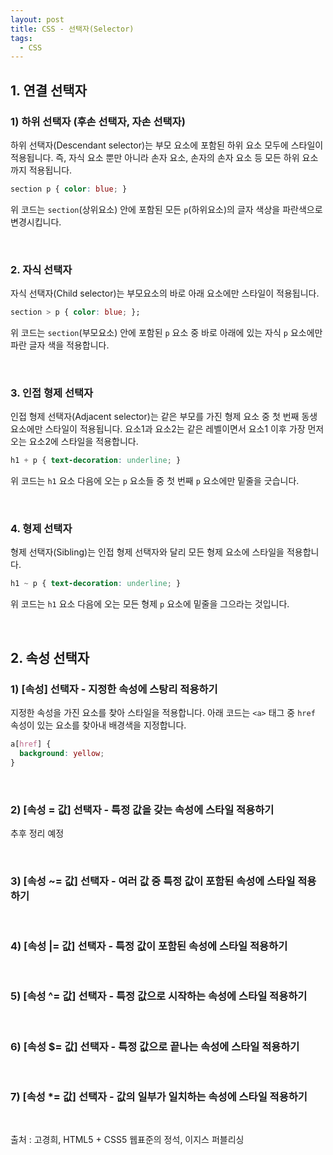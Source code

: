 ```yaml
---
layout: post
title: CSS - 선택자(Selector)
tags:
  - CSS
---
```


## 1. 연결 선택자

### 1) 하위 선택자 (후손 선택자, 자손 선택자)
하위 선택자(Descendant selector)는 부모 요소에 포함된 하위 요소 모두에 스타일이 적용됩니다. 즉, 자식 요소 뿐만 아니라 손자 요소, 손자의 손자 요소 등 모든 하위 요소까지 적용됩니다.

```css
section p { color: blue; }
```

위 코드는 `section`(상위요소) 안에 포함된 모든 `p`(하위요소)의 글자 색상을 파란색으로 변경시킵니다.

&nbsp;
### 2. 자식 선택자
자식 선택자(Child selector)는 부모요소의 바로 아래 요소에만 스타일이 적용됩니다.

```css
section > p { color: blue; };
```

위 코드는 `section`(부모요소) 안에 포함된 `p` 요소 중 바로 아래에 있는 자식 `p` 요소에만 파란 글자 색을 적용합니다.

&nbsp;
### 3. 인접 형제 선택자
인접 형제 선택자(Adjacent selector)는 같은 부모를 가진 형제 요소 중 첫 번째 동생 요소에만 스타일이 적용됩니다. 요소1과 요소2는 같은 레벨이면서 요소1 이후 가장 먼저 오는 요소2에 스타일을 적용합니다.

```css
h1 + p { text-decoration: underline; }
```

위 코드는 `h1` 요소 다음에 오는 `p` 요소들 중 첫 번째 `p` 요소에만 밑줄을 긋습니다.

&nbsp;
### 4. 형제 선택자
형제 선택자(Sibling)는 인접 형제 선택자와 달리 모든 형제 요소에 스타일을 적용합니다.

```css
h1 ~ p { text-decoration: underline; }
```

위 코드는 `h1` 요소 다음에 오는 모든 형제 `p` 요소에 밑줄을 그으라는 것입니다.

&nbsp;
## 2. 속성 선택자

### 1) [속성] 선택자 - 지정한 속성에 스탕리 적용하기
지정한 속성을 가진 요소를 찾아 스타일을 적용합니다. 아래 코드는 `<a>` 태그 중 `href` 속성이 있는 요소를 찾아내 배경색을 지정합니다.

```css
a[href] {
  background: yellow;
}
```

&nbsp;
### 2) [속성 = 값] 선택자 - 특정 값을 갖는 속성에 스타일 적용하기
추후 정리 예정

&nbsp;
### 3) [속성 ~= 값] 선택자 - 여러 값 중 특정 값이 포함된 속성에 스타일 적용하기

&nbsp;
### 4) [속성 |= 값] 선택자 - 특정 값이 포함된 속성에 스타일 적용하기

&nbsp;
### 5) [속성 ^= 값] 선택자 - 특정 값으로 시작하는 속성에 스타일 적용하기

&nbsp;
### 6) [속성 $= 값] 선택자 - 특정 값으로 끝나는 속성에 스타일 적용하기

&nbsp;
### 7) [속성 *= 값] 선택자 - 값의 일부가 일치하는 속성에 스타일 적용하기


&nbsp;

출처 : 고경희, HTML5 + CSS5 웹표준의 정석, 이지스 퍼블리싱